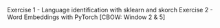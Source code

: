 Exercise 1 - Language identification with sklearn and skorch
Exercise 2 - Word Embeddings with PyTorch [CBOW: Window 2 & 5]
